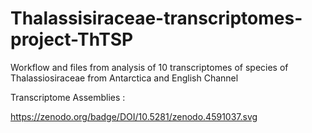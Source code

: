 # Thalassisiraceae-transcriptomes-project-ThTSP
Workflow and files from analysis of 10 transcriptomes of species of Thalassiosiraceae from Antarctica and English Channel

Transcriptome Assemblies : 

https://zenodo.org/badge/DOI/10.5281/zenodo.4591037.svg

